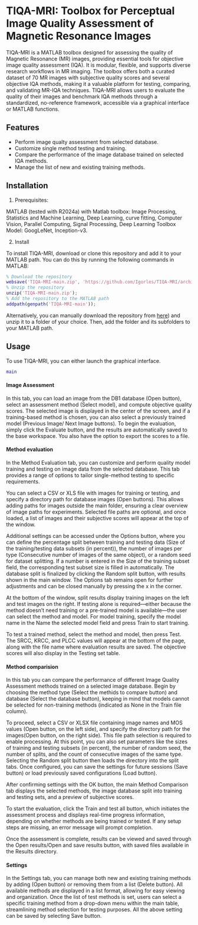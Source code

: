 # TIQA-MRI: Toolbox for Perceptual Image Quality Assessment of Magnetic Resonance Images

TIQA-MRI is a MATLAB toolbox designed for assessing the quality of Magnetic Resonance (MR) images, providing essential tools for objective image quality assessment (IQA). It is modular, flexible, and supports diverse research workflows in MR imaging. The toolbox offers both a curated dataset of 70 MR images with subjective quality scores and several objective IQA methods, making it a valuable platform for testing, comparing, and validating MR-IQA techniques. TIQA-MRI allows users to evaluate the quality of their images and benchmark IQA methods through a standardized, no-reference framework, accessible via a graphical interface or MATLAB functions.

## Features

- Perform image qualty assessment from selected database.
- Customize single method testing and training.
- Compare the performance of the image database trained on selected IQA methods.
- Manage the list of new and existing training methods.

## Installation
1. Prerequisites:

MATLAB (tested with R2024a) with Matlab toolbox: Image Processing, Statistics and Machine Learning, Deep Learning, curve fitting, Computer Vision, Parallel Computing, Signal Processing, Deep Learning Toolbox Model: GoogLeNet, Inception-v3.

2. Install

To install TIQA-MRI, download or clone this repository and add it to your MATLAB path. You can do this by running the following commands in MATLAB:

```matlab
% Download the repository
websave('TIQA-MRI-main.zip', 'https://github.com/Igorles/TIQA-MRI/archive/refs/heads/main.zip');
% Unzip the repository
unzip('TIQA-MRI-main.zip');
% Add the repository to the MATLAB path
addpath(genpath('TIQA-MRI-main'));
```

Alternatively, you can manually download the repository from [here](https://github.com/Igorles/TIQA-MRI/archive/refs/heads/main.zip)) and unzip it to a folder of your choice. Then, add the folder and its subfolders to your MATLAB path.

## Usage

To use TIQA-MRI, you can either launch the graphical interface.

```matlab
main
```

#### Image Assessment
In this tab, you can load an image from the DB1 database (Open button), select an assessment method (Select model), and compute objective quality scores. The selected image is displayed in the center of the screen, and if a training-based method is chosen, you can also select a previously trained model (Previous Image/ Next Image buttons). To begin the evaluation, simply click the Evaluate button, and the results are automatically saved to the base workspace. You also have the option to export the scores to a file.

#### Method evaluation
In the Method Evaluation tab, you can customize and perform quality model training and testing on image data from the selected database. This tab provides a range of options to tailor single-method testing to specific requirements.

You can select a CSV or XLS file with images for training or testing, and specify a directory path for database images (Open buttons). This allows adding paths for images outside the main folder, ensuring a clear overview of image paths for experiments. Selected file paths are optional, and once loaded, a list of images and their subjective scores will appear at the top of the window.

Additional settings can be accessed under the Options button, where you can define the percentage split between training and testing data (Size of the training/testing data subsets (in percent)), the number of images per type (Consecutive number of images of the same object), or a random seed for dataset splitting. If a number is entered in the Size of the training subset field, the corresponding test subset size is filled in automatically. The database split is finalized by clicking the Random split button, with results shown in the main window. The Options tab remains open for further adjustments and can be closed manually by pressing the x in the corner.

At the bottom of the window, split results display training images on the left and test images on the right. If testing alone is required—either because the method doesn’t need training or a pre-trained model is available—the user can select the method and model. For model training, specify the model name in the Name the selected model field and press Train to start training.

To test a trained method, select the method and model, then press Test. The SRCC, KRCC, and PLCC values will appear at the bottom of the page, along with the file name where evaluation results are saved. The objective scores will also display in the Testing set table.

#### Method comparision
In this tab you can compare the performance of different Image Quality Assessment methods trained on a selected image database. Begin by choosing the method type (Select the methids to compare button) and database (Select the database button), keeping in mind that models cannot be selected for non-training methods (indicated as None in the Train file column).

To proceed, select a CSV or XLSX file containing image names and MOS values (Open button, on the left side), and specify the directory path for the images(Open button, on the right side). This file path selection is required to enable processing. At this point, you can also set parameters like the sizes of training and testing subsets (in percent), the number of random seed, the number of splits, and the count of consecutive images of the same type. Selecting the Random split button then loads the directory into the split tabs. Once configured, you can save the settings for future sessions (Save button) or load previously saved configurations (Load button).

After confirming settings with the OK button, the main Method Comparison tab displays the selected methods, the image database split into training and testing sets, and a preview of subjective scores.

To start the evaluation, click the Train and test all button, which initiates the assessment process and displays real-time progress information, depending on whether methods are being trained or tested. If any setup steps are missing, an error message will prompt completion.

Once the assessment is complete, results can be viewed and saved through the Open results/Open and save results button, with saved files available in the Results directory.

#### Settings

In the Settings tab, you can manage both new and existing training methods by adding (Open button) or removing them from a list (Delete button). All available methods are displayed in a list format, allowing for easy viewing and organization. Once the list of test methods is set, users can select a specific training method from a drop-down menu within the main table, streamlining method selection for testing purposes. All the above setting can be saved by selecting Save button.

